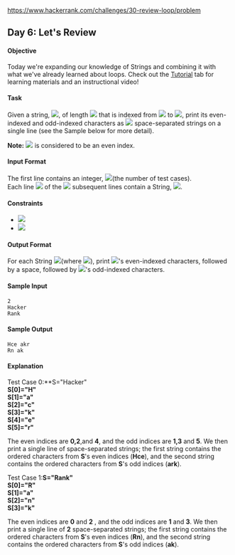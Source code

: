 https://www.hackerrank.com/challenges/30-review-loop/problem

## Day 6: Let's Review

#### Objective
Today we're expanding our knowledge of Strings and combining it with what we've already learned about loops. Check out the [Tutorial](https://www.hackerrank.com/challenges/30-review-loop/tutorial) tab for learning materials and an instructional video!

#### Task
Given a string, <img src="https://latex.codecogs.com/svg.latex?\Large&space;S">, of length <img src="https://latex.codecogs.com/svg.latex?\Large&space;N"> that is indexed from <img src="https://latex.codecogs.com/svg.latex?\Large&space;0"> to <img src="https://latex.codecogs.com/svg.latex?\Large&space;N-1">, print its even-indexed and odd-indexed characters as <img src="https://latex.codecogs.com/svg.latex?\Large&space;2"> space-separated strings on a single line (see the Sample below for more detail).

**Note:** <img src="https://latex.codecogs.com/svg.latex?\Large&space;0"> is considered to be an even index.

#### Input Format

The first line contains an integer, <img src="https://latex.codecogs.com/svg.latex?\Large&space;T">(the number of test cases).<br>
Each line <img src="https://latex.codecogs.com/svg.latex?\Large&space;i"> of the <img src="https://latex.codecogs.com/svg.latex?\Large&space;T"> subsequent lines contain a String, <img src="https://latex.codecogs.com/svg.latex?\Large&space;S">.

#### Constraints
- <img src="https://latex.codecogs.com/svg.latex?\Large&space;1\le{T}\le{10}">
- <img src="https://latex.codecogs.com/svg.latex?\Large&space;2\le{length{\;}of{\;}S\le{10000}}">

#### Output Format

For each String <img src="https://latex.codecogs.com/svg.latex?\Large&space;S_j">(where <img src="https://latex.codecogs.com/svg.latex?\Large&space;0\le{j}\le{T-1}">), print <img src="https://latex.codecogs.com/svg.latex?\Large&space;S_j">'s even-indexed characters, followed by a space, followed by <img src="https://latex.codecogs.com/svg.latex?\Large&space;S_j">'s odd-indexed characters.

#### Sample Input
```
2
Hacker
Rank
```
#### Sample Output
```
Hce akr
Rn ak
```
#### Explanation

Test Case 0:**S="Hacker"<br>
**S[0]="H"**<br>
**S[1]="a"**<br>
**S[2]="c"**<br>
**S[3]="k"**<br>
**S[4]="e"**<br>
**S[5]="r"**<br>

The even indices are **0,2**,and **4**, and the odd indices are **1,3** and **5**. We then print a single line of space-separated strings; the first string contains the ordered characters from **S**'s even indices (**Hce**), and the second string contains the ordered characters from **S**'s odd indices (**ark**).

Test Case 1:**S="Rank"**<br>
**S[0]="R"**<br>
**S[1]="a"**<br>
**S[2]="n"**<br>
**S[3]="k"**<br>

The even indices are **0** and **2** , and the odd indices are **1** and **3**. We then print a single line of **2** space-separated strings; the first string contains the ordered characters from **S**'s even indices (**Rn**), and the second string contains the ordered characters from **S**'s odd indices (**ak**).
